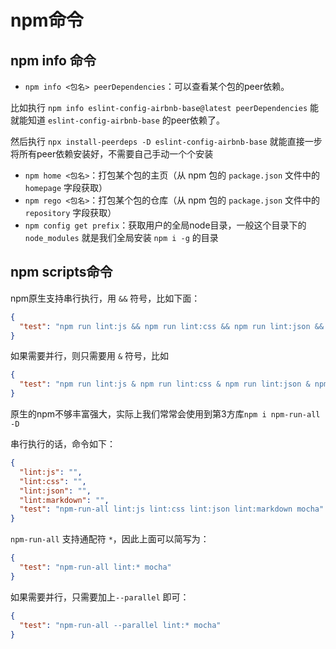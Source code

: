 # npm命令

## npm info 命令

- `npm info <包名> peerDependencies`：可以查看某个包的peer依赖。

比如执行 `npm info eslint-config-airbnb-base@latest peerDependencies` 能就能知道 `eslint-config-airbnb-base` 的peer依赖了。

然后执行 `npx install-peerdeps -D eslint-config-airbnb-base` 就能直接一步将所有peer依赖安装好，不需要自己手动一个个安装

- `npm home <包名>`：打包某个包的主页（从 npm 包的 `package.json` 文件中的 `homepage` 字段获取）
- `npm rego <包名>`：打包某个包的仓库（从 npm 包的 `package.json` 文件中的 `repository` 字段获取）
- `npm config get prefix`：获取用户的全局node目录，一般这个目录下的 `node_modules` 就是我们全局安装 `npm i -g` 的目录

## npm scripts命令

npm原生支持串行执行，用 `&&` 符号，比如下面：

```json
{
  "test": "npm run lint:js && npm run lint:css && npm run lint:json && npm run lint:markdown && mocha tests"
}
```

如果需要并行，则只需要用 `&` 符号，比如

```json
{
  "test": "npm run lint:js & npm run lint:css & npm run lint:json & npm run lint:markdown & mocha tests"
}
```

原生的npm不够丰富强大，实际上我们常常会使用到第3方库`npm i npm-run-all -D`

串行执行的话，命令如下：

```json
{
  "lint:js": "",
  "lint:css": "",
  "lint:json": "",
  "lint:markdown": "",
  "test": "npm-run-all lint:js lint:css lint:json lint:markdown mocha"
}
```

`npm-run-all` 支持通配符 `*`，因此上面可以简写为：

```json
{
  "test": "npm-run-all lint:* mocha"
}
```

如果需要并行，只需要加上`--parallel` 即可：

```json
{
  "test": "npm-run-all --parallel lint:* mocha"
}
```



